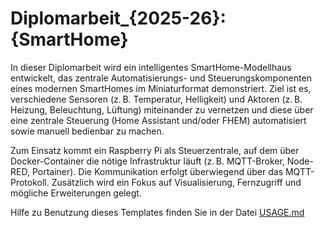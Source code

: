 # Diplomarbeit_{2025-26}: {SmartHome}

In dieser Diplomarbeit wird ein intelligentes SmartHome-Modellhaus entwickelt, das zentrale Automatisierungs- und Steuerungskomponenten eines modernen SmartHomes im Miniaturformat demonstriert. Ziel ist es, verschiedene Sensoren (z. B. Temperatur, Helligkeit) und Aktoren (z. B. Heizung, Beleuchtung, Lüftung) miteinander zu vernetzen und diese über eine zentrale Steuerung (Home Assistant und/oder FHEM) automatisiert sowie manuell bedienbar zu machen.

Zum Einsatz kommt ein Raspberry Pi als Steuerzentrale, auf dem über Docker-Container die nötige Infrastruktur läuft (z. B. MQTT-Broker, Node-RED, Portainer). Die Kommunikation erfolgt überwiegend über das MQTT-Protokoll. Zusätzlich wird ein Fokus auf Visualisierung, Fernzugriff und mögliche Erweiterungen gelegt.

Hilfe zu Benutzung dieses Templates finden Sie in der Datei [USAGE.md](USAGE.md)
